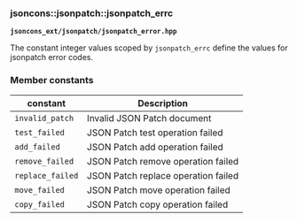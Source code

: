 ### jsoncons::jsonpatch::jsonpatch_errc

__`jsoncons_ext/jsonpatch/jsonpatch_error.hpp`__

The constant integer values scoped by `jsonpatch_errc` define the values for jsonpatch error codes.

### Member constants

constant             |Description
---------------------|------------------------------
`invalid_patch`      |Invalid JSON Patch document
`test_failed`        |JSON Patch test operation failed
`add_failed`         |JSON Patch add operation failed
`remove_failed`      |JSON Patch remove operation failed
`replace_failed`     |JSON Patch replace operation failed
`move_failed`        |JSON Patch move operation failed
`copy_failed`        |JSON Patch copy operation failed 




